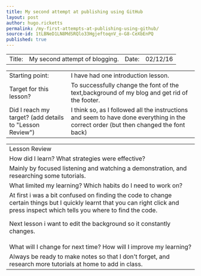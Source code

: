 ```yaml
---
title: My second attempt at publishing using GitHub
layout: post
author: hugo.ricketts
permalink: /my-first-attempts-at-publishing-using-github/
source-id: 1tLBNeD1LN8MdSRQlo33HgjeftoqnV_o-G8-CeXbEnPQ
published: true
---
```

<table>
  <tr>
    <td>Title:  </td>
    <td> My second attempt of blogging.</td>
    <td> Date:  </td>
    <td>02/12/16</td>
  </tr>
</table>


<table>
  <tr>
    <td>Starting point:</td>
    <td>I have had one introduction lesson. </td>
  </tr>
  <tr>
    <td>Target for this lesson?</td>
    <td>To successfully change the font of the text,background of my blog and get rid of the footer.</td>
  </tr>
  <tr>
    <td>Did I reach my target? 
(add details to "Lesson Review")</td>
    <td>I think so, as I followed all the instructions and seem to have done everything in the correct order (but then changed the font back)</td>
  </tr>
</table>


<table>
  <tr>
    <td>Lesson Review</td>
  </tr>
  <tr>
    <td>How did I learn? What strategies were effective? </td>
  </tr>
  <tr>
    <td>Mainly by focused listening and watching a demonstration, and researching some tutorials.</td>
  </tr>
  <tr>
    <td>What limited my learning? Which habits do I need to work on? </td>
  </tr>
  <tr>
    <td>At first i was a bit confused on finding the code to change certain things but I quickly learnt that you can right click and press inspect which tells you where to find the code. 

Next lesson i want to edit the background so it constantly changes.</td>
  </tr>
  <tr>
    <td>What will I change for next time? How will I improve my learning?</td>
  </tr>
  <tr>
    <td>Always be ready to make notes so that I don't forget, and research more tutorials at home to add in class.</td>
  </tr>
</table>


